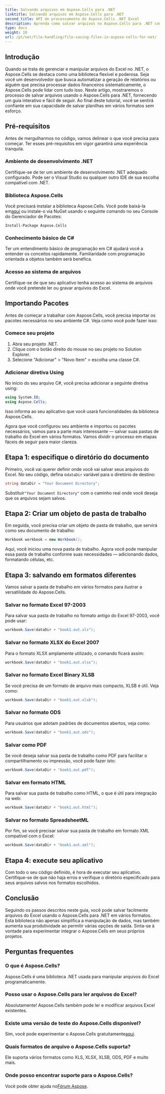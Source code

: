 ```yaml
---
title: Salvando arquivos em Aspose.Cells para .NET
linktitle: Salvando arquivos em Aspose.Cells para .NET
second_title: API de processamento do Aspose.Cells .NET Excel
description: Aprenda como salvar arquivos no Aspose.Cells para .NET com este guia passo a passo que aborda vários formatos de arquivo.
type: docs
weight: 10
url: /pt/net/file-handling/file-saving-files-in-aspose-cells-for-net/
---
```

## Introdução
Quando se trata de gerenciar e manipular arquivos do Excel no .NET, o Aspose.Cells se destaca como uma biblioteca flexível e poderosa. Seja você um desenvolvedor que busca automatizar a geração de relatórios ou alguém que precisa processar dados financeiros sistematicamente, o Aspose.Cells pode lidar com tudo isso. Neste artigo, mostraremos o processo de salvar arquivos usando o Aspose.Cells para .NET, fornecendo um guia interativo e fácil de seguir. Ao final deste tutorial, você se sentirá confiante em sua capacidade de salvar planilhas em vários formatos sem esforço.

## Pré-requisitos

Antes de mergulharmos no código, vamos delinear o que você precisa para começar. Ter esses pré-requisitos em vigor garantirá uma experiência tranquila.

### Ambiente de desenvolvimento .NET
Certifique-se de ter um ambiente de desenvolvimento .NET adequado configurado. Pode ser o Visual Studio ou qualquer outro IDE de sua escolha compatível com .NET.

### Biblioteca Aspose.Cells
 Você precisará instalar a biblioteca Aspose.Cells. Você pode baixá-la em[aqui](https://releases.aspose.com/cells/net/) ou instale-o via NuGet usando o seguinte comando no seu Console do Gerenciador de Pacotes:
```
Install-Package Aspose.Cells
```

### Conhecimento básico de C#
Ter um entendimento básico de programação em C# ajudará você a entender os conceitos rapidamente. Familiaridade com programação orientada a objetos também será benéfica.

### Acesso ao sistema de arquivos
Certifique-se de que seu aplicativo tenha acesso ao sistema de arquivos onde você pretende ler ou gravar arquivos do Excel. 

## Importando Pacotes

Antes de começar a trabalhar com Aspose.Cells, você precisa importar os pacotes necessários no seu ambiente C#. Veja como você pode fazer isso:

### Comece seu projeto
1. Abra seu projeto .NET.
2. Clique com o botão direito do mouse no seu projeto no Solution Explorer.
3. Selecione "Adicionar" > "Novo Item" > escolha uma classe C#.

### Adicionar diretiva Using
No início do seu arquivo C#, você precisa adicionar a seguinte diretiva using:
```csharp
using System.IO;
using Aspose.Cells;
```
Isso informa ao seu aplicativo que você usará funcionalidades da biblioteca Aspose.Cells.

Agora que você configurou seu ambiente e importou os pacotes necessários, vamos para a parte mais interessante — salvar suas pastas de trabalho do Excel em vários formatos. Vamos dividir o processo em etapas fáceis de seguir para maior clareza.

## Etapa 1: especifique o diretório do documento

 Primeiro, você vai querer definir onde você vai salvar seus arquivos do Excel. No seu código, defina o`dataDir` variável para o diretório de destino:

```csharp
string dataDir = "Your Document Directory"; 
```
 Substituir`"Your Document Directory"` com o caminho real onde você deseja que os arquivos sejam salvos.

## Etapa 2: Criar um objeto de pasta de trabalho

Em seguida, você precisa criar um objeto de pasta de trabalho, que servirá como seu documento de trabalho:
```csharp
Workbook workbook = new Workbook(); 
```
Aqui, você iniciou uma nova pasta de trabalho. Agora você pode manipular essa pasta de trabalho conforme suas necessidades — adicionando dados, formatando células, etc.

## Etapa 3: salvando em formatos diferentes

Vamos salvar a pasta de trabalho em vários formatos para ilustrar a versatilidade do Aspose.Cells.

### Salvar no formato Excel 97-2003

Para salvar sua pasta de trabalho no formato antigo do Excel 97-2003, você pode usar:
```csharp
workbook.Save(dataDir + "book1.out.xls"); 
```

### Salvar no formato XLSX do Excel 2007
Para o formato XLSX amplamente utilizado, o comando ficará assim:
```csharp
workbook.Save(dataDir + "book1.out.xlsx"); 
```

### Salvar no formato Excel Binary XLSB
Se você precisa de um formato de arquivo mais compacto, XLSB é útil. Veja como:
```csharp
workbook.Save(dataDir + "book1.out.xlsb"); 
```

### Salvar no formato ODS
Para usuários que adotam padrões de documentos abertos, veja como:
```csharp
workbook.Save(dataDir + "book1.out.ods"); 
```

### Salvar como PDF
Se você deseja salvar sua pasta de trabalho como PDF para facilitar o compartilhamento ou impressão, você pode fazer isto:
```csharp
workbook.Save(dataDir + "book1.out.pdf"); 
```

### Salvar em formato HTML
Para salvar sua pasta de trabalho como HTML, o que é útil para integração na web:
```csharp
workbook.Save(dataDir + "book1.out.html"); 
```

### Salvar no formato SpreadsheetML
Por fim, se você precisar salvar sua pasta de trabalho em formato XML compatível com o Excel:
```csharp
workbook.Save(dataDir + "book1.out.xml"); 
```

## Etapa 4: execute seu aplicativo 

Com todo o seu código definido, é hora de executar seu aplicativo. Certifique-se de que não haja erros e verifique o diretório especificado para seus arquivos salvos nos formatos escolhidos. 

## Conclusão

Seguindo os passos descritos neste guia, você pode salvar facilmente arquivos do Excel usando o Aspose.Cells para .NET em vários formatos. Esta biblioteca não apenas simplifica a manipulação de dados, mas também aumenta sua produtividade ao permitir várias opções de saída. Sinta-se à vontade para experimentar integrar o Aspose.Cells em seus próprios projetos.

## Perguntas frequentes

### O que é Aspose.Cells?  
Aspose.Cells é uma biblioteca .NET usada para manipular arquivos do Excel programaticamente.

### Posso usar o Aspose.Cells para ler arquivos do Excel?  
Absolutamente! Aspose.Cells também pode ler e modificar arquivos Excel existentes.

### Existe uma versão de teste do Aspose.Cells disponível?  
 Sim, você pode experimentar o Aspose.Cells gratuitamente[aqui](https://releases.aspose.com/).

### Quais formatos de arquivo o Aspose.Cells suporta?  
Ele suporta vários formatos como XLS, XLSX, XLSB, ODS, PDF e muito mais.

### Onde posso encontrar suporte para o Aspose.Cells?  
Você pode obter ajuda no[Fórum Aspose](https://forum.aspose.com/c/cells/9).